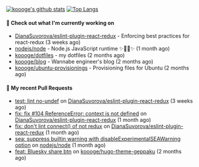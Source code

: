 [![koooge's github stats](https://github-readme-stats.vercel.app/api?username=koooge&count_private=true&show_icons=true)](https://github.com/anuraghazra/github-readme-stats)
[![Top Langs](https://github-readme-stats.vercel.app/api/top-langs/?username=koooge&langs_count=5)](https://github.com/anuraghazra/github-readme-stats)

#### 👷 Check out what I'm currently working on

- [DianaSuvorova/eslint-plugin-react-redux](https://github.com/DianaSuvorova/eslint-plugin-react-redux) - Enforcing best practices for react-redux (3 weeks ago)
- [nodejs/node](https://github.com/nodejs/node) - Node.js JavaScript runtime ✨🐢🚀✨ (1 month ago)
- [koooge/dotfiles](https://github.com/koooge/dotfiles) - my dotfiles (2 months ago)
- [koooge/blog](https://github.com/koooge/blog) - Wannabe engineer&#39;s blog (2 months ago)
- [koooge/ubuntu-provisionings](https://github.com/koooge/ubuntu-provisionings) - Provisioning files for Ubuntu (2 months ago)

#### 🔨 My recent Pull Requests

- [test: lint no-undef](https://github.com/DianaSuvorova/eslint-plugin-react-redux/pull/106) on [DianaSuvorova/eslint-plugin-react-redux](https://github.com/DianaSuvorova/eslint-plugin-react-redux) (3 weeks ago)
- [fix: fix #104 ReferenceError: context is not defined](https://github.com/DianaSuvorova/eslint-plugin-react-redux/pull/105) on [DianaSuvorova/eslint-plugin-react-redux](https://github.com/DianaSuvorova/eslint-plugin-react-redux) (1 month ago)
- [fix: don&#39;t lint connect() of not redux](https://github.com/DianaSuvorova/eslint-plugin-react-redux/pull/103) on [DianaSuvorova/eslint-plugin-react-redux](https://github.com/DianaSuvorova/eslint-plugin-react-redux) (1 month ago)
- [sea: suppress builtin warning with disableExperimentalSEAWarning option](https://github.com/nodejs/node/pull/57086) on [nodejs/node](https://github.com/nodejs/node) (1 month ago)
- [feat: Bluesky share btn](https://github.com/koooge/hugo-theme-geppaku/pull/55) on [koooge/hugo-theme-geppaku](https://github.com/koooge/hugo-theme-geppaku) (2 months ago)
